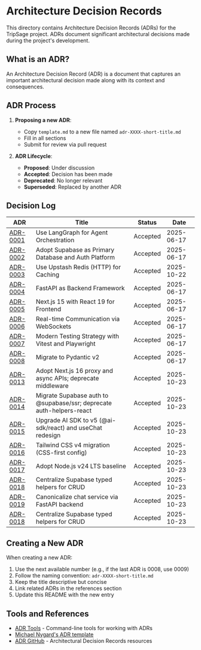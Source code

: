# Architecture Decision Records

This directory contains Architecture Decision Records (ADRs) for the TripSage project. ADRs document significant architectural decisions made during the project's development.

## What is an ADR?

An Architecture Decision Record (ADR) is a document that captures an important architectural decision made along with its context and consequences.

## ADR Process

1. **Proposing a new ADR**:
   - Copy `template.md` to a new file named `adr-XXXX-short-title.md`
   - Fill in all sections
   - Submit for review via pull request

2. **ADR Lifecycle**:
   - **Proposed**: Under discussion
   - **Accepted**: Decision has been made
   - **Deprecated**: No longer relevant
   - **Superseded**: Replaced by another ADR

## Decision Log

| ADR | Title | Status | Date |
|-----|-------|--------|------|
| [ADR-0001](adr-0001-langgraph-orchestration.md) | Use LangGraph for Agent Orchestration | Accepted | 2025-06-17 |
| [ADR-0002](adr-0002-supabase-platform.md) | Adopt Supabase as Primary Database and Auth Platform | Accepted | 2025-06-17 |
| [ADR-0003](adr-0003-upstash-redis.md) | Use Upstash Redis (HTTP) for Caching | Accepted | 2025-10-22 |
| [ADR-0004](adr-0004-fastapi-backend.md) | FastAPI as Backend Framework | Accepted | 2025-06-17 |
| [ADR-0005](adr-0005-nextjs-react19.md) | Next.js 15 with React 19 for Frontend | Accepted | 2025-06-17 |
| [ADR-0006](adr-0006-websocket-architecture.md) | Real-time Communication via WebSockets | Accepted | 2025-06-17 |
| [ADR-0007](adr-0007-testing-strategy.md) | Modern Testing Strategy with Vitest and Playwright | Accepted | 2025-06-17 |
| [ADR-0008](adr-0008-pydantic-v2-migration.md) | Migrate to Pydantic v2 | Accepted | 2025-06-17 |
| [ADR-0013](adr-0013-adopt-next-js-16-proxy-and-async-apis-deprecate-middleware.md) | Adopt Next.js 16 proxy and async APIs; deprecate middleware | Accepted | 2025-10-23 |
| [ADR-0014](adr-0014-migrate-supabase-auth-to-supabase-ssr-and-deprecate-auth-helpers-react.md) | Migrate Supabase auth to @supabase/ssr; deprecate auth-helpers-react | Accepted | 2025-10-23 |
| [ADR-0015](adr-0015-upgrade-ai-sdk-to-v5-ai-sdk-react-and-usechat-redesign.md) | Upgrade AI SDK to v5 (@ai-sdk/react) and useChat redesign | Accepted | 2025-10-23 |
| [ADR-0016](adr-0016-tailwind-css-v4-migration-css-first-config.md) | Tailwind CSS v4 migration (CSS-first config) | Accepted | 2025-10-23 |
| [ADR-0017](adr-0017-adopt-node-js-v24-lts-baseline.md) | Adopt Node.js v24 LTS baseline | Accepted | 2025-10-23 |
| [ADR-0018](adr-0018-centralize-supabase-typed-helpers-for-crud.md) | Centralize Supabase typed helpers for CRUD | Accepted | 2025-10-23 |
| [ADR-0019](adr-0019-canonicalize-chat-service-fastapi.md) | Canonicalize chat service via FastAPI backend | Accepted | 2025-10-23 |
| [ADR-0018](adr-0018-centralize-supabase-typed-helpers-for-crud.md) | Centralize Supabase typed helpers for CRUD | Accepted | 2025-10-23 |

## Creating a New ADR

When creating a new ADR:

1. Use the next available number (e.g., if the last ADR is 0008, use 0009)
2. Follow the naming convention: `adr-XXXX-short-title.md`
3. Keep the title descriptive but concise
4. Link related ADRs in the references section
5. Update this README with the new entry

## Tools and References

- [ADR Tools](https://github.com/npryce/adr-tools) - Command-line tools for working with ADRs
- [Michael Nygard's ADR template](https://github.com/joelparkerhenderson/architecture-decision-record/blob/main/templates/decision-record-template-by-michael-nygard/index.md)
- [ADR GitHub](https://adr.github.io/) - Architectural Decision Records resources
